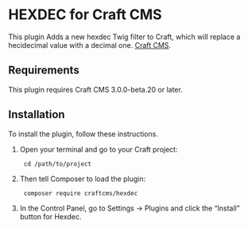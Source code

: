 HEXDEC for Craft CMS
===================

This plugin Adds a new hexdec Twig filter to Craft, which will replace a hecidecimal value with a decimal one. [Craft CMS](https://craftcms.com).

## Requirements

This plugin requires Craft CMS 3.0.0-beta.20 or later.


## Installation

To install the plugin, follow these instructions.

1. Open your terminal and go to your Craft project:

        cd /path/to/project

2. Then tell Composer to load the plugin:

        composer require craftcms/hexdec

3. In the Control Panel, go to Settings → Plugins and click the “Install” button for Hexdec.
